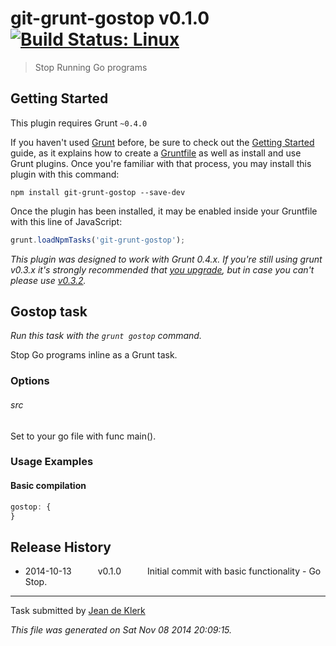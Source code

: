 # git-grunt-gostop v0.1.0 [![Build Status: Linux](https://travis-ci.org/gruntjs/git-grunt-gostop.png?branch=master)](https://travis-ci.org/gruntjs/git-grunt-gostop)

> Stop Running Go programs



## Getting Started
This plugin requires Grunt `~0.4.0`

If you haven't used [Grunt](http://gruntjs.com/) before, be sure to check out the [Getting Started](http://gruntjs.com/getting-started) guide, as it explains how to create a [Gruntfile](http://gruntjs.com/sample-gruntfile) as well as install and use Grunt plugins. Once you're familiar with that process, you may install this plugin with this command:

```shell
npm install git-grunt-gostop --save-dev
```

Once the plugin has been installed, it may be enabled inside your Gruntfile with this line of JavaScript:

```js
grunt.loadNpmTasks('git-grunt-gostop');
```

*This plugin was designed to work with Grunt 0.4.x. If you're still using grunt v0.3.x it's strongly recommended that [you upgrade](http://gruntjs.com/upgrading-from-0.3-to-0.4), but in case you can't please use [v0.3.2](https://github.com/gruntjs/grunt-contrib-cssmin/tree/grunt-0.3-stable).*



## Gostop task
_Run this task with the `grunt gostop` command._

Stop Go programs inline as a Grunt task.
### Options

###### src
Set to your go file with func main().
### Usage Examples

#### Basic compilation

```javascript
gostop: {
}
```

## Release History

 * 2014-10-13   v0.1.0   Initial commit with basic functionality - Go Stop.

---

Task submitted by [Jean de Klerk](jeandeklerk.com)

*This file was generated on Sat Nov 08 2014 20:09:15.*
